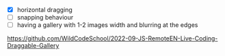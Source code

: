 - [x] horizontal dragging
- [ ] snapping behaviour
- [ ] having a gallery with 1-2 images width and blurring at the edges

https://github.com/WildCodeSchool/2022-09-JS-RemoteEN-Live-Coding-Draggable-Gallery